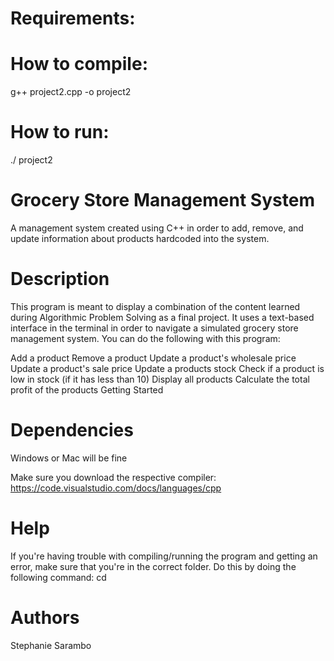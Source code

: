 # Requirements:

# How to compile:

g++ project2.cpp -o project2

# How to run:

./ project2

# Grocery Store Management System

A management system created using C++ in order to add, remove, and update information about products hardcoded into the system.

# Description

This program is meant to display a combination of the content learned during Algorithmic Problem Solving as a final project. It uses a text-based interface in the terminal in order to navigate a simulated grocery store management system. You can do the following with this program:

Add a product
Remove a product
Update a product's wholesale price
Update a product's sale price
Update a products stock
Check if a product is low in stock (if it has less than 10)
Display all products
Calculate the total profit of the products
Getting Started

# Dependencies

Windows or Mac will be fine

Make sure you download the respective compiler: https://code.visualstudio.com/docs/languages/cpp

# Help

If you're having trouble with compiling/running the program and getting an error, make sure that you're in the correct folder. Do this by doing the following command: cd

# Authors

Stephanie Sarambo
